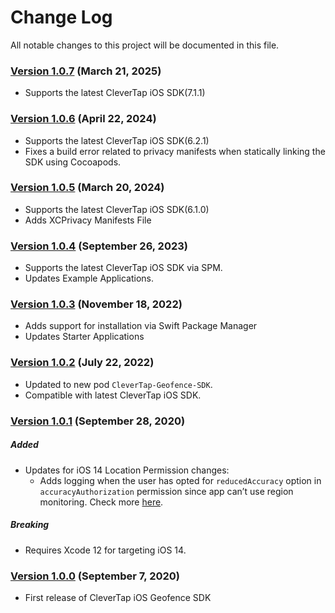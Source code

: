 # Change Log
All notable changes to this project will be documented in this file.

### [Version 1.0.7](https://github.com/CleverTap/clevertap-geofence-ios/releases/tag/1.0.7) (March 21, 2025)
* Supports the latest CleverTap iOS SDK(7.1.1)

### [Version 1.0.6](https://github.com/CleverTap/clevertap-geofence-ios/releases/tag/1.0.6) (April 22, 2024)
* Supports the latest CleverTap iOS SDK(6.2.1)
* Fixes a build error related to privacy manifests when statically linking the SDK using Cocoapods.

### [Version 1.0.5](https://github.com/CleverTap/clevertap-geofence-ios/releases/tag/1.0.5) (March 20, 2024)
* Supports the latest CleverTap iOS SDK(6.1.0)
* Adds XCPrivacy Manifests File

### [Version 1.0.4](https://github.com/CleverTap/clevertap-geofence-ios/releases/tag/1.0.4) (September 26, 2023)
* Supports the latest CleverTap iOS SDK via SPM.
* Updates Example Applications.

### [Version 1.0.3](https://github.com/CleverTap/clevertap-geofence-ios/releases/tag/1.0.3) (November 18, 2022)
* Adds support for installation via Swift Package Manager
* Updates Starter Applications

### [Version 1.0.2](https://github.com/CleverTap/clevertap-geofence-ios/releases/tag/1.0.2) (July 22, 2022)
* Updated to new pod `CleverTap-Geofence-SDK`.
* Compatible with latest CleverTap iOS SDK.

### [Version 1.0.1](https://github.com/CleverTap/clevertap-geofence-ios/releases/tag/1.0.1) (September 28, 2020)
##### Added
* Updates for iOS 14 Location Permission changes:
  - Adds logging when the user has opted for `reducedAccuracy` option in `accuracyAuthorization` permission since app can’t use region monitoring. Check more [here](https://developer.apple.com/documentation/corelocation/cllocationmanager/3600215-accuracyauthorization).

##### Breaking
* Requires Xcode 12 for targeting iOS 14.

### [Version 1.0.0](https://github.com/CleverTap/clevertap-geofence-ios/releases/tag/1.0.0) (September 7, 2020)
* First release of CleverTap iOS Geofence SDK 


